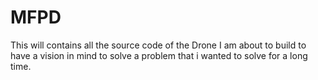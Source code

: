 # MFPD
This will contains all the source code of the Drone I am about to build to have a vision in mind to solve a problem that i wanted to solve for a long time.
